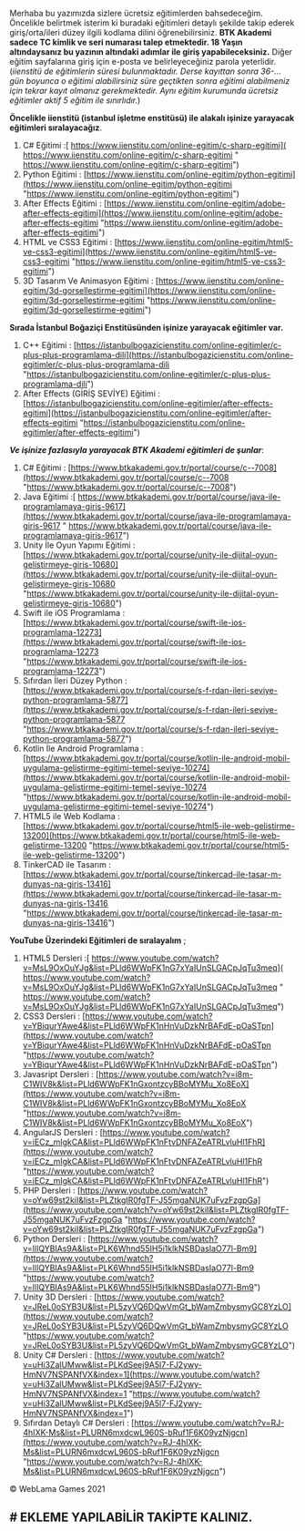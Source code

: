 Merhaba bu yazımızda sizlere ücretsiz eğitimlerden bahsedeceğim. Öncelikle belirtmek isterim ki buradaki eğitimleri detaylı şekilde takip ederek giriş/orta/ileri düzey ilgili kodlama dilini öğrenebilirsiniz. **BTK Akademi sadece TC kimlik ve seri numarası talep etmektedir. 18 Yaşın altındaysanız bu yazının altındaki adımlar ile giriş yapabileceksiniz.** Diğer eğitim sayfalarına giriş için e-posta ve belirleyeceğiniz parola yeterlidir. (*iienstitü de eğitimlerin süresi bulunmaktadır. Derse kayıttan sonra 36-... gün boyunca o eğitimi alabilirsiniz süre geçtikten sonra eğitimi alabilmeniz için tekrar kayıt olmanız gerekmektedir. Aynı eğitim kurumunda ücretsiz eğitimler aktif 5 eğitim ile sınırlıdır.*)

**Öncelikle iienstitü (istanbul işletme enstitüsü) ile alakalı işinize yarayacak eğitimleri sıralayacağız**.
1. C# Eğitimi :[ https://www.iienstitu.com/online-egitim/c-sharp-egitimi]( https://www.iienstitu.com/online-egitim/c-sharp-egitimi " https://www.iienstitu.com/online-egitim/c-sharp-egitimi")
2. Python Eğitimi : [https://www.iienstitu.com/online-egitim/python-egitimi](https://www.iienstitu.com/online-egitim/python-egitimi "https://www.iienstitu.com/online-egitim/python-egitimi")
3. After Effects Eğitimi : [https://www.iienstitu.com/online-egitim/adobe-after-effects-egitimi](https://www.iienstitu.com/online-egitim/adobe-after-effects-egitimi "https://www.iienstitu.com/online-egitim/adobe-after-effects-egitimi")
4. HTML ve CSS3 Eğitimi : [https://www.iienstitu.com/online-egitim/html5-ve-css3-egitimi](https://www.iienstitu.com/online-egitim/html5-ve-css3-egitimi "https://www.iienstitu.com/online-egitim/html5-ve-css3-egitimi")
5. 3D Tasarım Ve Animasyon Eğitimi : [https://www.iienstitu.com/online-egitim/3d-gorsellestirme-egitimi](https://www.iienstitu.com/online-egitim/3d-gorsellestirme-egitimi "https://www.iienstitu.com/online-egitim/3d-gorsellestirme-egitimi")

**Sırada İstanbul Boğaziçi Enstitüsünden işinize yarayacak eğitimler var.**
1. C++ Eğitimi : [https://istanbulbogazicienstitu.com/online-egitimler/c-plus-plus-programlama-dili](https://istanbulbogazicienstitu.com/online-egitimler/c-plus-plus-programlama-dili "https://istanbulbogazicienstitu.com/online-egitimler/c-plus-plus-programlama-dili")
2. After Effects (GİRİŞ SEVİYE) Eğitimi : [https://istanbulbogazicienstitu.com/online-egitimler/after-effects-egitimi](https://istanbulbogazicienstitu.com/online-egitimler/after-effects-egitimi "https://istanbulbogazicienstitu.com/online-egitimler/after-effects-egitimi")

***Ve işinize fazlasıyla yarayacak BTK Akademi eğitimleri de şunlar***:
1. C# Eğitimi : [https://www.btkakademi.gov.tr/portal/course/c--7008](https://www.btkakademi.gov.tr/portal/course/c--7008 "https://www.btkakademi.gov.tr/portal/course/c--7008")
2. Java Eğitimi :[ https://www.btkakademi.gov.tr/portal/course/java-ile-programlamaya-giris-9617](https://www.btkakademi.gov.tr/portal/course/java-ile-programlamaya-giris-9617 " https://www.btkakademi.gov.tr/portal/course/java-ile-programlamaya-giris-9617")
3. Unity İle Oyun Yapımı Eğitimi : [https://www.btkakademi.gov.tr/portal/course/unity-ile-dijital-oyun-gelistirmeye-giris-10680](https://www.btkakademi.gov.tr/portal/course/unity-ile-dijital-oyun-gelistirmeye-giris-10680 "https://www.btkakademi.gov.tr/portal/course/unity-ile-dijital-oyun-gelistirmeye-giris-10680")
4. Swift ile iOS Programlama : [https://www.btkakademi.gov.tr/portal/course/swift-ile-ios-programlama-12273](https://www.btkakademi.gov.tr/portal/course/swift-ile-ios-programlama-12273 "https://www.btkakademi.gov.tr/portal/course/swift-ile-ios-programlama-12273")
5. Sıfırdan İleri Düzey Python : [https://www.btkakademi.gov.tr/portal/course/s-f-rdan-ileri-seviye-python-programlama-5877](https://www.btkakademi.gov.tr/portal/course/s-f-rdan-ileri-seviye-python-programlama-5877 "https://www.btkakademi.gov.tr/portal/course/s-f-rdan-ileri-seviye-python-programlama-5877")
6. Kotlin İle Android Programlama : [https://www.btkakademi.gov.tr/portal/course/kotlin-ile-android-mobil-uygulama-gelistirme-egitimi-temel-seviye-10274](https://www.btkakademi.gov.tr/portal/course/kotlin-ile-android-mobil-uygulama-gelistirme-egitimi-temel-seviye-10274 "https://www.btkakademi.gov.tr/portal/course/kotlin-ile-android-mobil-uygulama-gelistirme-egitimi-temel-seviye-10274")
7. HTML5 ile Web Kodlama : [https://www.btkakademi.gov.tr/portal/course/html5-ile-web-gelistirme-13200](https://www.btkakademi.gov.tr/portal/course/html5-ile-web-gelistirme-13200 "https://www.btkakademi.gov.tr/portal/course/html5-ile-web-gelistirme-13200")
8. TinkerCAD ile Tasarım : [https://www.btkakademi.gov.tr/portal/course/tinkercad-ile-tasar-m-dunyas-na-giris-13416](https://www.btkakademi.gov.tr/portal/course/tinkercad-ile-tasar-m-dunyas-na-giris-13416 "https://www.btkakademi.gov.tr/portal/course/tinkercad-ile-tasar-m-dunyas-na-giris-13416")


**YouTube Üzerindeki Eğitimleri de sıralayalım** ;

1. HTML5 Dersleri :[ https://www.youtube.com/watch?v=MsL9OxOuYJg&list=PLld6WWpFK1nG7xYaIUnSLGACpJqTu3meq]( https://www.youtube.com/watch?v=MsL9OxOuYJg&list=PLld6WWpFK1nG7xYaIUnSLGACpJqTu3meq " https://www.youtube.com/watch?v=MsL9OxOuYJg&list=PLld6WWpFK1nG7xYaIUnSLGACpJqTu3meq")
2. CSS3 Dersleri : [https://www.youtube.com/watch?v=YBiqurYAwe4&list=PLld6WWpFK1nHnVuDzkNrBAFdE-pOaSTpn](https://www.youtube.com/watch?v=YBiqurYAwe4&list=PLld6WWpFK1nHnVuDzkNrBAFdE-pOaSTpn "https://www.youtube.com/watch?v=YBiqurYAwe4&list=PLld6WWpFK1nHnVuDzkNrBAFdE-pOaSTpn")
3. Javasript Dersleri : [https://www.youtube.com/watch?v=i8m-C1WIV8k&list=PLld6WWpFK1nGxontzcyBBoMYMu_Xo8EoX](https://www.youtube.com/watch?v=i8m-C1WIV8k&list=PLld6WWpFK1nGxontzcyBBoMYMu_Xo8EoX "https://www.youtube.com/watch?v=i8m-C1WIV8k&list=PLld6WWpFK1nGxontzcyBBoMYMu_Xo8EoX")
4. AngularJS Dersleri : [https://www.youtube.com/watch?v=iECz_mIgkCA&list=PLld6WWpFK1nFtvDNFAZeATRLvluHl1FhR](https://www.youtube.com/watch?v=iECz_mIgkCA&list=PLld6WWpFK1nFtvDNFAZeATRLvluHl1FhR "https://www.youtube.com/watch?v=iECz_mIgkCA&list=PLld6WWpFK1nFtvDNFAZeATRLvluHl1FhR")
5. PHP Dersleri : [https://www.youtube.com/watch?v=oYw69st2kiI&list=PLZtkgIR0fgTF-J55mgaNUK7uFvzFzgpGa](https://www.youtube.com/watch?v=oYw69st2kiI&list=PLZtkgIR0fgTF-J55mgaNUK7uFvzFzgpGa "https://www.youtube.com/watch?v=oYw69st2kiI&list=PLZtkgIR0fgTF-J55mgaNUK7uFvzFzgpGa")
6. Python Dersleri : [https://www.youtube.com/watch?v=llIQYBIAs9A&list=PLK6Whnd55IH5i1klkNSBDasIaO77l-Bm9](https://www.youtube.com/watch?v=llIQYBIAs9A&list=PLK6Whnd55IH5i1klkNSBDasIaO77l-Bm9 "https://www.youtube.com/watch?v=llIQYBIAs9A&list=PLK6Whnd55IH5i1klkNSBDasIaO77l-Bm9")
7. Unity 3D Dersleri : [https://www.youtube.com/watch?v=JReL0oSYB3U&list=PL5zyVQ6DQwVmGt_bWamZmbysmyGC8YzLO](https://www.youtube.com/watch?v=JReL0oSYB3U&list=PL5zyVQ6DQwVmGt_bWamZmbysmyGC8YzLO "https://www.youtube.com/watch?v=JReL0oSYB3U&list=PL5zyVQ6DQwVmGt_bWamZmbysmyGC8YzLO")
8. Unity C# Dersleri : [https://www.youtube.com/watch?v=uHi3ZalUMww&list=PLKdSeej9A5l7-FJ2ywy-HmNV7NSPANfVX&index=1](https://www.youtube.com/watch?v=uHi3ZalUMww&list=PLKdSeej9A5l7-FJ2ywy-HmNV7NSPANfVX&index=1 "https://www.youtube.com/watch?v=uHi3ZalUMww&list=PLKdSeej9A5l7-FJ2ywy-HmNV7NSPANfVX&index=1")
9. Sıfırdan Detaylı C# Dersleri : [https://www.youtube.com/watch?v=RJ-4hIXK-Ms&list=PLURN6mxdcwL960S-bRuf1F6K09yzNjgcn](https://www.youtube.com/watch?v=RJ-4hIXK-Ms&list=PLURN6mxdcwL960S-bRuf1F6K09yzNjgcn "https://www.youtube.com/watch?v=RJ-4hIXK-Ms&list=PLURN6mxdcwL960S-bRuf1F6K09yzNjgcn")

&copy; WebLama Games 2021
## # EKLEME YAPILABİLİR TAKİPTE KALINIZ. 
